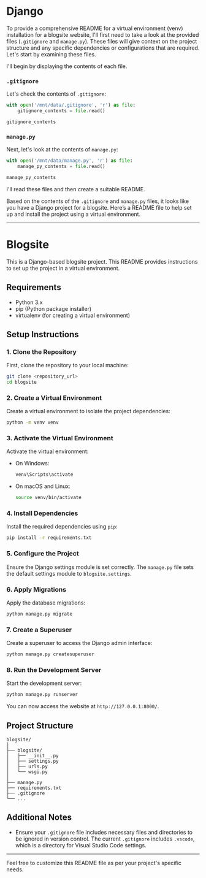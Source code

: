 # Django

To provide a comprehensive README for a virtual environment (venv) installation for a blogsite website, I'll first need to take a look at the provided files (`.gitignore` and `manage.py`). These files will give context on the project structure and any specific dependencies or configurations that are required. Let's start by examining these files.

I'll begin by displaying the contents of each file.

### `.gitignore`
Let's check the contents of `.gitignore`:

```python
with open('/mnt/data/.gitignore', 'r') as file:
    gitignore_contents = file.read()

gitignore_contents
```

### `manage.py`
Next, let's look at the contents of `manage.py`:

```python
with open('/mnt/data/manage.py', 'r') as file:
    manage_py_contents = file.read()

manage_py_contents
```

I'll read these files and then create a suitable README.

Based on the contents of the `.gitignore` and `manage.py` files, it looks like you have a Django project for a blogsite. Here’s a README file to help set up and install the project using a virtual environment.

---

# Blogsite

This is a Django-based blogsite project. This README provides instructions to set up the project in a virtual environment.

## Requirements

- Python 3.x
- pip (Python package installer)
- virtualenv (for creating a virtual environment)

## Setup Instructions

### 1. Clone the Repository

First, clone the repository to your local machine:

```bash
git clone <repository_url>
cd blogsite
```

### 2. Create a Virtual Environment

Create a virtual environment to isolate the project dependencies:

```bash
python -m venv venv
```

### 3. Activate the Virtual Environment

Activate the virtual environment:

- On Windows:
  ```bash
  venv\Scripts\activate
  ```

- On macOS and Linux:
  ```bash
  source venv/bin/activate
  ```

### 4. Install Dependencies

Install the required dependencies using `pip`:

```bash
pip install -r requirements.txt
```

### 5. Configure the Project

Ensure the Django settings module is set correctly. The `manage.py` file sets the default settings module to `blogsite.settings`.

### 6. Apply Migrations

Apply the database migrations:

```bash
python manage.py migrate
```

### 7. Create a Superuser

Create a superuser to access the Django admin interface:

```bash
python manage.py createsuperuser
```

### 8. Run the Development Server

Start the development server:

```bash
python manage.py runserver
```

You can now access the website at `http://127.0.0.1:8000/`.

## Project Structure

```
blogsite/
│
├── blogsite/
│   ├── __init__.py
│   ├── settings.py
│   ├── urls.py
│   └── wsgi.py
│
├── manage.py
├── requirements.txt
├── .gitignore
└── ...
```

## Additional Notes

- Ensure your `.gitignore` file includes necessary files and directories to be ignored in version control. The current `.gitignore` includes `.vscode`, which is a directory for Visual Studio Code settings.

---

Feel free to customize this README file as per your project's specific needs.
